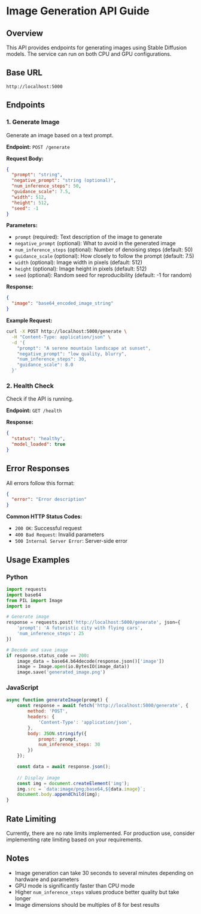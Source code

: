 # Image Generation API Guide

## Overview
This API provides endpoints for generating images using Stable Diffusion models. The service can run on both CPU and GPU configurations.

## Base URL
```
http://localhost:5000
```

## Endpoints

### 1. Generate Image
Generate an image based on a text prompt.

**Endpoint:** `POST /generate`

**Request Body:**
```json
{
  "prompt": "string",
  "negative_prompt": "string (optional)",
  "num_inference_steps": 50,
  "guidance_scale": 7.5,
  "width": 512,
  "height": 512,
  "seed": -1
}
```

**Parameters:**
- `prompt` (required): Text description of the image to generate
- `negative_prompt` (optional): What to avoid in the generated image
- `num_inference_steps` (optional): Number of denoising steps (default: 50)
- `guidance_scale` (optional): How closely to follow the prompt (default: 7.5)
- `width` (optional): Image width in pixels (default: 512)
- `height` (optional): Image height in pixels (default: 512)
- `seed` (optional): Random seed for reproducibility (default: -1 for random)

**Response:**
```json
{
  "image": "base64_encoded_image_string"
}
```

**Example Request:**
```bash
curl -X POST http://localhost:5000/generate \
  -H "Content-Type: application/json" \
  -d '{
    "prompt": "A serene mountain landscape at sunset",
    "negative_prompt": "low quality, blurry",
    "num_inference_steps": 30,
    "guidance_scale": 8.0
  }'
```

### 2. Health Check
Check if the API is running.

**Endpoint:** `GET /health`

**Response:**
```json
{
  "status": "healthy",
  "model_loaded": true
}
```

## Error Responses

All errors follow this format:
```json
{
  "error": "Error description"
}
```

**Common HTTP Status Codes:**
- `200 OK`: Successful request
- `400 Bad Request`: Invalid parameters
- `500 Internal Server Error`: Server-side error

## Usage Examples

### Python
```python
import requests
import base64
from PIL import Image
import io

# Generate image
response = requests.post('http://localhost:5000/generate', json={
    'prompt': 'A futuristic city with flying cars',
    'num_inference_steps': 25
})

# Decode and save image
if response.status_code == 200:
    image_data = base64.b64decode(response.json()['image'])
    image = Image.open(io.BytesIO(image_data))
    image.save('generated_image.png')
```

### JavaScript
```javascript
async function generateImage(prompt) {
    const response = await fetch('http://localhost:5000/generate', {
        method: 'POST',
        headers: {
            'Content-Type': 'application/json',
        },
        body: JSON.stringify({
            prompt: prompt,
            num_inference_steps: 30
        })
    });

    const data = await response.json();
    
    // Display image
    const img = document.createElement('img');
    img.src = `data:image/png;base64,${data.image}`;
    document.body.appendChild(img);
}
```

## Rate Limiting
Currently, there are no rate limits implemented. For production use, consider implementing rate limiting based on your requirements.

## Notes
- Image generation can take 30 seconds to several minutes depending on hardware and parameters
- GPU mode is significantly faster than CPU mode
- Higher `num_inference_steps` values produce better quality but take longer
- Image dimensions should be multiples of 8 for best results